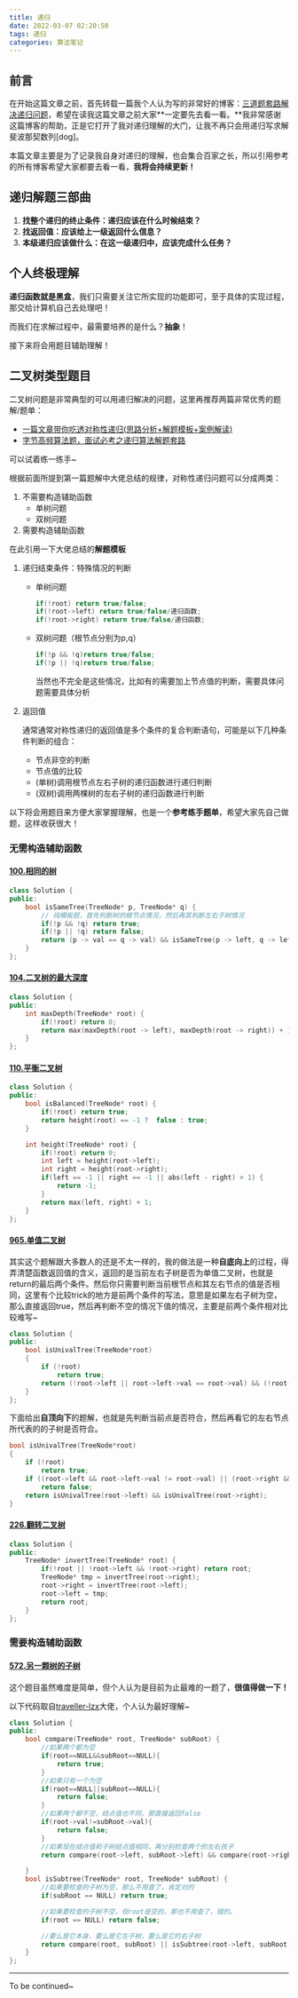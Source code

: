 ```yaml
---
title: 递归
date: 2022-03-07 02:20:50
tags: 递归
categories: 算法笔记
---
```


## 前言

在开始这篇文章之前，首先转载一篇我个人认为写的非常好的博客：[三道题套路解决递归问题](https://lyl0724.github.io/2020/01/25/1/)，希望在读我这篇文章之前大家**一定要先去看一看。**我非常感谢这篇博客的帮助，正是它打开了我对递归理解的大门，让我不再只会用递归写求解斐波那契数列[dog]。

本篇文章主要是为了记录我自身对递归的理解，也会集合百家之长，所以引用参考的所有博客希望大家都要去看一看，**我将会持续更新！**

## 递归解题三部曲

1. **找整个递归的终止条件：递归应该在什么时候结束？**
2. **找返回值：应该给上一级返回什么信息？**
3. **本级递归应该做什么：在这一级递归中，应该完成什么任务？**

## 个人终极理解

**递归函数就是黑盒**，我们只需要关注它所实现的功能即可，至于具体的实现过程，那交给计算机自己去处理吧！

而我们在求解过程中，最需要培养的是什么？**抽象**！

接下来将会用题目辅助理解！

## 二叉树类型题目

二叉树问题是非常典型的可以用递归解决的问题，这里再推荐两篇非常优秀的题解/题单：

- [一篇文章带你吃透对称性递归(思路分析+解题模板+案例解读)](https://leetcode-cn.com/problems/shu-de-zi-jie-gou-lcof/solution/yi-pian-wen-zhang-dai-ni-chi-tou-dui-che-uhgs/)
- [字节高频算法题，面试必考之递归算法解题套路](https://juejin.cn/post/7018181330596790285)

可以试着练一练手~

根据前面所提到第一篇题解中大佬总结的规律，对称性递归问题可以分成两类：

1. 不需要构造辅助函数
   - 单树问题
   - 双树问题
2. 需要构造辅助函数

在此引用一下大佬总结的**解题模板**

1. 递归结束条件：特殊情况的判断

   - 单树问题

     ```C++
     if(!root) return true/false;
     if(!root->left) return true/false/递归函数;
     if(!root->right) return true/false/递归函数;
     ```

   - 双树问题（根节点分别为p,q）

     ```C++
     if(!p && !q)return true/false;
     if(!p || !q)return true/false;
     ```

     当然也不完全是这些情况，比如有的需要加上节点值的判断，需要具体问题需要具体分析

2. 返回值

   通常通常对称性递归的返回值是多个条件的复合判断语句，可能是以下几种条件判断的组合：

   - 节点非空的判断
   - 节点值的比较
   - (单树)调用根节点左右子树的递归函数进行递归判断
   - (双树)调用两棵树的左右子树的递归函数进行判断

以下将会用题目来方便大家掌握理解，也是一个**参考练手题单**，希望大家先自己做题，这样收获很大！

### 无需构造辅助函数

#### [100.相同的树](https://leetcode-cn.com/problems/same-tree/)

```c++
class Solution {
public:
    bool isSameTree(TreeNode* p, TreeNode* q) {
        // 纯模板题，首先判断树的根节点情况，然后再其判断左右子树情况
        if(!p && !q) return true;
        if(!p || !q) return false;
        return (p -> val == q -> val) && isSameTree(p -> left, q -> left) && isSameTree(p -> right, q -> right);
    }
};
```

#### [104.二叉树的最大深度](https://leetcode-cn.com/problems/maximum-depth-of-binary-tree/)

```c++
class Solution {
public:
    int maxDepth(TreeNode* root) {
        if(!root) return 0;
        return max(maxDepth(root -> left), maxDepth(root -> right)) + 1;   
    }
};
```

#### [110.平衡二叉树](https://leetcode-cn.com/problems/balanced-binary-tree/)

```c++
class Solution {
public:
    bool isBalanced(TreeNode* root) {
        if(!root) return true;
        return height(root) == -1 ?  false : true;
    }

    int height(TreeNode* root) {
        if(!root) return 0;
        int left = height(root->left);
        int right = height(root->right);
        if(left == -1 || right == -1 || abs(left - right) > 1) {
            return -1;
        }
        return max(left, right) + 1;
    }
};
```

#### [965.单值二叉树](https://leetcode-cn.com/problems/univalued-binary-tree/)

其实这个题解跟大多数人的还是不太一样的，我的做法是一种**自底向上**的过程，得弄清楚函数返回值的含义，返回的是当前左右子树是否为单值二叉树，也就是return的最后两个条件。然后你只需要判断当前根节点和其左右节点的值是否相同，这里有个比较trick的地方是前两个条件的写法，意思是如果左右子树为空，那么直接返回true，然后再判断不空的情况下值的情况，主要是前两个条件相对比较难写~

```C++
class Solution {
public:
    bool isUnivalTree(TreeNode*root)
    {
        if (!root) 
            return true;
        return (!root->left || root->left->val == root->val) && (!root->right || root->right->val == root->val) && isUnivalTree(root->left) && isUnivalTree(root->right);
    }
};
```

下面给出**自顶向下**的题解，也就是先判断当前点是否符合，然后再看它的左右节点所代表的的子树是否符合。

```C++
bool isUnivalTree(TreeNode*root)
{
    if (!root) 
        return true;
    if ((root->left && root->left->val != root->val) || (root->right && root->right->val != root->val))
        return false; 
    return isUnivalTree(root->left) && isUnivalTree(root->right);
}
```

#### [226.翻转二叉树](https://leetcode-cn.com/problems/invert-binary-tree/)

```c++
class Solution {
public:
    TreeNode* invertTree(TreeNode* root) {
        if(!root || !root->left && !root->right) return root;
        TreeNode* tmp = invertTree(root->right);
        root->right = invertTree(root->left);
        root->left = tmp;
        return root;
    }
};
```

### 需要构造辅助函数

#### [572.另一颗树的子树](https://leetcode-cn.com/problems/subtree-of-another-tree/)

这个题目虽然难度是简单，但个人认为是目前为止最难的一题了，**很值得做一下！**

以下代码取自[traveller-lzx](https://leetcode-cn.com/problems/subtree-of-another-tree/solution/ling-yi-ke-shu-de-zi-shu-di-gui-by-trave-chyb/)大佬，个人认为最好理解~

```c++
class Solution {
public:
    bool compare(TreeNode* root, TreeNode* subRoot) {
        //如果两个都为空
        if(root==NULL&&subRoot==NULL){
            return true;
        }
        //如果只有一个为空
        if(root==NULL||subRoot==NULL){
            return false;
        }
        //如果两个都不空，结点值也不同，那直接返回false
        if(root->val!=subRoot->val){
            return false;
        }
        //如果现在结点值和子树结点值相同，再分别检查两个的左右孩子
        return compare(root->left, subRoot->left) && compare(root->right, subRoot->right);

    }
    bool isSubtree(TreeNode* root, TreeNode* subRoot) {
        //如果要检查的子树为空，那么不用查了，肯定对的
        if(subRoot == NULL) return true;

        //如果要检查的子树不空，但root是空的，那也不用查了，错的。
        if(root == NULL) return false;

        //要么是它本身，要么是它左子树，要么是它的右子树
        return compare(root, subRoot) || isSubtree(root->left, subRoot) || isSubtree(root->right, subRoot);
    }
};
```

---

To be continued~
